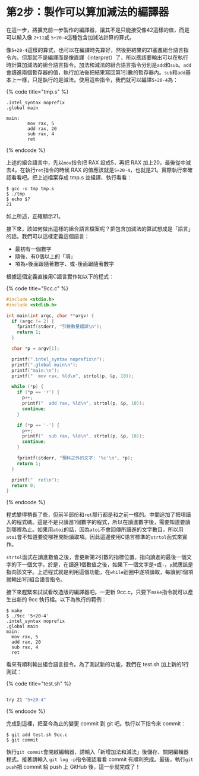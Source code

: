 # 第2步：製作可以算加減法的編譯器

在這一步，將擴充前一步製作的編譯器，讓其不是只能接受像42這樣的值，而是可以輸入像 `2+11`或 `5+20-4`這種包含加減法計算的算式。

像`5+20-4`這樣的算式，也可以在編譯時先算好，然後把結果的21塞進組合語言指令內，但那就不是編譯而是像直譯（interpret）了，所以應該要輸出可以在執行時計算加減法的組合語言指令。加法和減法的組合語言指令分別是`add`和`sub`。`add`會讀進兩個暫存器的值，執行加法後把結果寫回第1引數的暫存器內。`sub`和`add`基本上一樣，只是執行的是減法。使用這些指令，我們就可以編譯`5+20-4`為：

{% code title="tmp.s" %}
```text
.intel_syntax noprefix
.global main

main:
        mov rax, 5
        add rax, 20
        sub rax, 4
        ret
```
{% endcode %}

上述的組合語言中，先以`mov`指令把 RAX 設成5，再把 RAX 加上20，最後從中減去4。在執行`ret`指令的時候 RAX 的值應該就是`5+20-4`，也就是21。實際執行來確認看看吧。把上述檔案存成 tmp.s 並組譯、執行看看：

```text
$ gcc -o tmp tmp.s
$ ./tmp
$ echo $?
21
```

如上所述，正確顯示21。

接下來，該如何做出這樣的組合語言檔案呢？把包含加減法的算試想成是「語言」的話，我們可以這樣定義這個語言：

* 最初有一個數字
* 隨後，有0個以上的「項」
* 項為`+`後面跟隨著數字、或`-`後面跟隨著數字

根據這個定義直接用C語言實作如以下的程式：

{% code title="9cc.c" %}
```c
#include <stdio.h>
#include <stdlib.h>

int main(int argc, char **argv) {
  if (argc != 2) {
    fprintf(stderr, "引數數量錯誤\n");
    return 1;
  }

  char *p = argv[1];

  printf(".intel_syntax noprefix\n");
  printf(".global main\n");
  printf("main:\n");
  printf("  mov rax, %ld\n", strtol(p, &p, 10));

  while (*p) {
    if (*p == '+') {
      p++;
      printf("  add rax, %ld\n", strtol(p, &p, 10));
      continue;
    }

    if (*p == '-') {
      p++;
      printf("  sub rax, %ld\n", strtol(p, &p, 10));
      continue;
    }

    fprintf(stderr, "預料之外的文字: '%c'\n", *p);
    return 1;
  }

  printf("  ret\n");
  return 0;
}
```
{% endcode %}

程式變得稍長了些，但前半部份和`ret`那行都是和之前一樣的。中間追加了把項讀入的程式碼。這是不是只讀進1個數字的程式，所以在讀進數字後，需要知道要讀到哪裡為止。如果用`atoi`的話，因為`atoi`不會回傳所讀進的文字數目，所以用`atoi`會不知道要從哪裡開始讀取項。因此這邊使用C語言標準的`strtol`函式來實作。

`strtol`函式在讀進數值之後，會更新第2引數的指標位置，指向讀進的最後一個文字的下一個文字。於是，在讀進1個數值之後，如果下一個文字是`+`或`-`，`p`就應該是指向該文字。上述程式就是利用這個功能，在`while`迴圈中逐項讀取，每讀到1個項就輸出1行組合語言指令。

接下來趕緊來試試看改造版的編譯器吧。一更新 9cc.c，只要下`make`指令就可以產生出新的 9cc 執行檔。以下為執行的範例：

```text
$ make
$ ./9cc '5+20-4'
.intel_syntax noprefix
.global main
main:
  mov rax, 5
  add rax, 20
  sub rax, 4
  ret
```

看來有順利輸出組合語言指令。為了測試新的功能，我們在 test.sh 加上新的1行測試：

{% code title="test.sh" %}
```bash
try 21 "5+20-4"
```
{% endcode %}

完成到這裡，把至今為止的變更 commit 到 git 吧。執行以下指令來 commit：

```text
$ git add test.sh 9cc.c
$ git commit
```

執行`git commit`會開啟編輯器，請輸入「新增加法和減法」後儲存、關閉編輯器程式。接著請輸入 `git log -p`指令確認看看 commit 有順利完成。最後，執行`git push`把 commit 給 push 上 GitHub 後，這一步就完成了！

